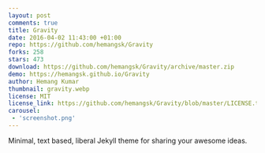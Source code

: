 ```yaml
---
layout: post
comments: true
title: Gravity
date: 2016-04-02 11:43:00 +01:00
repo: https://github.com/hemangsk/Gravity
forks: 258
stars: 473
download: https://github.com/hemangsk/Gravity/archive/master.zip
demo: https://hemangsk.github.io/Gravity
author: Hemang Kumar
thumbnail: gravity.webp
license: MIT
license_link: https://github.com/hemangsk/Gravity/blob/master/LICENSE.txt
carousel:
 - 'screenshot.png'
---
```


Minimal, text based, liberal Jekyll theme for sharing your awesome ideas.
